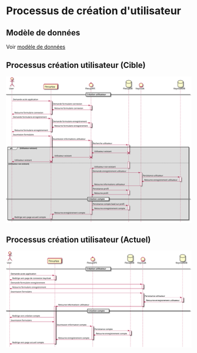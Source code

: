 # Processus de création d'utilisateur

## Modèle de données

Voir [modèle de données](../../models/user.md)

## Processus création utilisateur (Cible)

![illustrations/create-user.plantuml](/generated-svg/create-user.svg)

## Processus création utilisateur (Actuel)

![illustrations/create-user-actual.plantuml](/generated-svg/create-user-actual.svg)
